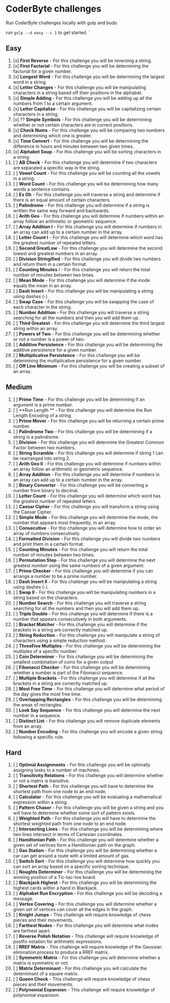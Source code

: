 # CoderByte challenges

Run CoderByte challenges locally with gulp and budo

run `gulp --d easy --c 1` to get started.
`


## Easy

1. [x] **First Reverse** - For this challenge you will be reversing a string.
2. [x] **First Factorial** - For this challenge you will be determining the factorial for a given number.
3. [x] **Longest Word** - For this challenge you will be determining the largest word in a string.
4. [x] **Letter Changes** - For this challenge you will be manipulating characters in a string based off their positions in the alphabet.
5. [x] **Simple Adding** - For this challenge you will be adding up all the numbers from 1 to a certain argument.
6. [x] **Letter Capitalize** - For this challenge you will be capitalizing certain characters in a string.
7. [x] ?? **Simple Symbols** - For this challenge you will be determining whether or not certain characters are in correct positions.
8. [x] **Check Nums** - For this challenge you will be comparing two numbers and determining which one is greater.
9. [x] **Time Convert** - For this challenge you will be determining the difference in hours and minutes between two given times.
10. [x] **Alphabet Soup** - For this challenge you will be sorting characters in a string.
11. [ ] **AB Check** - For this challenge you will determine if two characters are separated a specific way in the string.
12. [ ] **Vowel Count** - For this challenge you will be counting all the vowels in a string.
13. [ ] **Word Count** - For this challenge you will be determining how many words a sentence contains.
14. [ ] **Ex Oh** - For this challenge you will traverse a string and determine if there is an equal amount of certain characters.
15. [ ] **Palindrome** - For this challenge you will determine if a string is written the same way forward and backwards.
16. [ ] **Arith Geo** - For this challenge you will determine if numbers within an array follow an arithmetic or geometric sequence.
17. [ ] **Array Addition I** - For this challenge you will determine if numbers in an array can add up to a certain number in the array.
18. [ ] **Letter Count I** - For this challenge you will determine which word has the greatest number of repeated letters.
19. [ ] **Second GreatLow** - For this challenge you will determine the second lowest and greatest numbers in an array.
20. [ ] **Division Stringified** - For this challenge you will divide two numbers and return them in a certain format.
21. [ ] **Counting Minutes** I - For this challenge you will return the total number of minutes between two times.
22. [ ] **Mean Mode** - For this challenge you will determine if the mode equals the mean in an array.
23. [ ] **Dash Insert** - For this challenge you will be manipulating a string using dashes (-).
24. [ ] **Swap Case** - For this challenge you will be swapping the case of each character in the string.
25. [ ] **Number Addition** - For this challenge you will traverse a string searching for all the numbers and then you will add them up.
26. [ ] **Third Greatest** - For this challenge you will determine the third largest string within an array.
27. [ ] **Powers of Two** - For this challenge you will be determining whether or not a number is a power of two.
28. [ ] **Additive Persistence** - For this challenge you will be determining the additive persistence for a given number.
29. [ ] **Multiplicative Persistence** - For this challenge you will be determining the multiplicative persistence for a given number.
30. [ ] **Off Line Minimum** - For this challenge you will be creating a subset of an array.


## Medium

1. [ ] **Prime Time** - For this challenge you will be determining if an argument is a prime number.
1. [ ] **Run Length ** - For this challenge you will determine the Run Length Encoding of a string.
1. [ ] **Prime Mover** - For this challenge you will be returning a certain prime number.
1. [ ] **Palindrome Two** - For this challenge you will be determining if a string is a palindrome.
1. [ ] **Division** - For this challenge you will determine the Greatest Common Factor between two numbers.
1. [ ] **String Scramble** - For this challenge you will determine if string 1 can be rearranged into string 2.
1. [ ] **Arith Geo II** - For this challenge you will determine if numbers within an array follow an arithmetic or geometric sequence.
1. [ ] **Array Addition** - For this challenge you will determine if numbers in an array can add up to a certain number in the array.
1. [ ] **Binary Converter** - For this challenge you will be converting a number from binary to decimal.
1. [ ] **Letter Count** - For this challenge you will determine which word has the greatest number of repeated letters.
1. [ ] **Caesar Cipher** - For this challenge you will transform a string using the Caesar Cipher.
1. [ ] **Simple Mode** - For this challenge you will determine the mode, the number that appears most frequently, in an array.
1. [ ] **Consecutive** - For this challenge you will determine how to order an array of numbers consecutively.
1. [ ] **Formatted Division** - For this challenge you will divide two numbers and print them in a certain format.
1. [ ] **Counting Minutes** - For this challenge you will return the total number of minutes between two times.
1. [ ] **Permutation Step** - For this challenge you will determine the next greatest number using the same numbers of a given argument.
1. [ ] **Prime Checker** - For this challenge you will determine if you can arrange a number to be a prime number.
1. [ ] **Dash Insert II** - For this challenge you will be manipulating a string using dashes (-).
1. [ ] **Swap II** - For this challenge you will be manipulating numbers in a string based on the characters.
1. [ ] **Number Search** - For this challenge you will traverse a string searching for all the numbers and then you will add them up.
1. [ ] **Triple Double** - For this challenge you will determine if there is a number that appears consecutively in both arguments.
1. [ ] **Bracket Matcher** - For this challenge you will determine if the brackets in a string are correctly matched up.
1. [ ] **String Reduction** - For this challenge you will manipulate a string of characters using a simple reduction method.
1. [ ] **ThreeFive Multiples** - For this challenge you will be determining the multiples of a specific number.
1. [ ] **Coin Determiner** - For this challenge you will be determining the smallest combination of coins for a given output
1. [ ] **Fibonacci Checker** - For this challenge you will be determining whether a number is part of the Fibonacci sequence.
1. [ ] **Multiple Brackets** - For this challenge you will determine if all the brackets in a string are correctly matched up.
1. [ ] **Most Free Time** - For this challenge you will determine what period of the day gives the most free time.
1. [ ] **Overlapping Rectangles** - For this challenge you will be determining the areas of rectangles.
1. [ ] **Look Say Sequence** - For this challenge you will determine the next number in a sequence.
1. [ ] **Distinct List** - For this challenge you will remove duplicate elements from an array.
1. [ ] **Number Encoding** - For this challenge you will encode a given string following a specific rule.



## Hard

1. [ ] **Optimal Assignments** - For this challenge you will be optimally assigning tasks to a number of machines.
1. [ ] **Transitivity Relations** - For this challenge you will determine whether or not a matrix is transitive.
1. [ ] **Shortest Path** - For this challenge you will have to determine the shortest path from one node to an end node.
1. [ ] **Calculator** - For this challenge you will be evaluating a mathematical expression within a string.
1. [ ] **Pattern Chaser** - For this challenge you will be given a string and you will have to determine whether some sort of pattern exists.
1. [ ] **Weighted Path** - For this challenge you will have to determine the shortest weighted path from one node to an end node.
1. [ ] **Intersecting Lines** - For this challenge you will be determining where two lines intersect in terms of Cartesian coordinates.
1. [ ] **Hamiltonian Path** - For this challenge you will determine whether a given set of vertices form a Hamiltonian path on the graph.
1. [ ] **Gas Station** - For this challenge you will be determining whether a car can get around a route with a limited amount of gas.
1. [ ] **Switch Sort** - For this challenge you will determine how quickly you can sort an array based on a specific sorting technique.
1. [ ] **Noughts Determiner** - For this challenge you will be determining the winning position of a Tic-tac-toe board.
1. [ ] **Blackjack Highest** - For this challenge you will be determining the highest cards within a hand in Blackjack.
1. [ ] **Alphabet Run Encryption** - For this challenge you will be decoding a message.
1. [ ] **Vertex Covering** - For this challenge you will determine whether a given set of vertices can cover all the edges in the graph.
1. [ ] **Knight Jumps** - This challenge will require knowledge of chess pieces and their movements.
1. [ ] **Farthest Nodes** - For this challenge you will determine what nodes are farthest apart.
1. [ ] **Reverse Polish Notation** - This challenge will require knowledge of postfix notation for arithmetic expressions.
1. [ ] **RREF Matrix** - This challenge will require knowledge of the Gaussian elimination process to produce a RREF matrix.
1. [ ] **Symmetric Matrix** - For this challenge you will determine whether a matrix is symmetric or not.
1. [ ] **Matrix Determinant** - For this challenge you will calculate the determinant of a square matrix.
1. [ ] **Queen Check** - This challenge will require knowledge of chess pieces and their movements.
1. [ ] **Polynomial Expansion** - This challenge will require knowledge of polynomial expansion.

